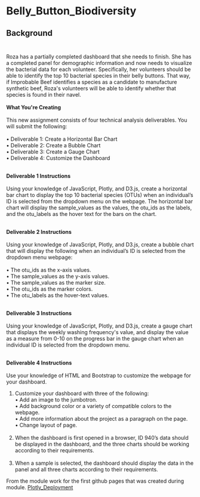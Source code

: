 # Belly_Button_Biodiversity

## Background<br><br>

Roza has a partially completed dashboard that she needs to finish. She has a completed panel for demographic information and now needs to visualize the bacterial data for each volunteer. Specifically, her volunteers should be able to identify the top 10 bacterial species in their belly buttons. That way, if Improbable Beef identifies a species as a candidate to manufacture synthetic beef, Roza's volunteers will be able to identify whether that species is found in their navel.<br><br>
**What You're Creating**<br><br>
This new assignment consists of four technical analysis deliverables. You will submit the following:<br><br>
      •	Deliverable 1: Create a Horizontal Bar Chart<br>
      •	Deliverable 2: Create a Bubble Chart<br>
      •	Deliverable 3: Create a Gauge Chart<br>
      •	Deliverable 4: Customize the Dashboard<br><br>

**Deliverable 1 Instructions**<br><br>
Using your knowledge of JavaScript, Plotly, and D3.js, create a horizontal bar chart to display the top 10 bacterial species (OTUs) when an individual’s ID is selected from the dropdown menu on the webpage. The horizontal bar chart will display the sample_values as the values, the otu_ids as the labels, and the otu_labels as the hover text for the bars on the chart.<br><br>

**Deliverable 2 Instructions**<br><br>
Using your knowledge of JavaScript, Plotly, and D3.js, create a bubble chart that will display the following when an individual’s ID is selected from the dropdown menu webpage:<br><br>
      •	The otu_ids as the x-axis values.<br>
      •	The sample_values as the y-axis values.<br>
      •	The sample_values as the marker size.<br>
      •	The otu_ids as the marker colors.<br>
      •	The otu_labels as the hover-text values.<br><br>

**Deliverable 3 Instructions**<br><br>
Using your knowledge of JavaScript, Plotly, and D3.js, create a gauge chart that displays the weekly washing frequency's value, and display the value as a measure from 0-10 on the progress bar in the gauge chart when an individual ID is selected from the dropdown menu.<br><br>

**Deliverable 4 Instructions**<br><br>
Use your knowledge of HTML and Bootstrap to customize the webpage for your dashboard.<br>
1.	Customize your dashboard with three of the following:<br>
            •	Add an image to the jumbotron.<br>
            •	Add background color or a variety of compatible colors to the webpage.<br>
            •	Add more information about the project as a paragraph on the page.<br>
            •	Change layout of page.<br><br>
2.	When the dashboard is first opened in a browser, ID 940’s data should be displayed in the dashboard, and the three charts should be working according to their requirements.<br><br>
3.	When a sample is selected, the dashboard should display the data in the panel and all three charts according to their requirements.

From the module work for the first github pages that was created during module.  [Plotly_Deployment](https://whitneyshine.github.io/plotly_deployment/)

